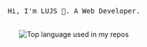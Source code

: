 
<p align="center">
  <samp>
Hi, I'm LUJS 👋. A Web Developer.
  </samp>
  <br/>
  <br/>
<!--   <img src="https://github-readme-stats.vercel.app/api?username=lulusir&show_icons=true" alt="Lujs Github Stats"></img> -->
</p>
<div align="center">
<img width="" src="https://github-readme-stats.vercel.app/api?username=lulusir&count_private=true&show_icons=true&theme=material-palenight&card_width=300" alt="Top language used in my repos" />
  <br />
</div>

